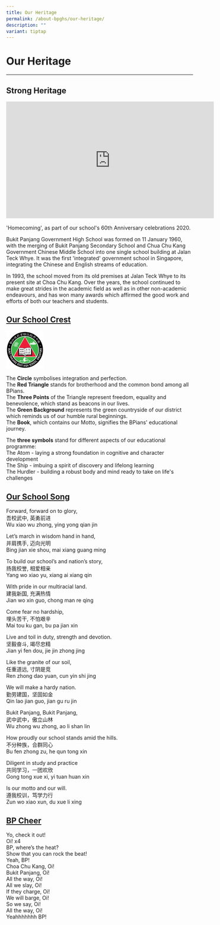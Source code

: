 ```yaml
---
title: Our Heritage
permalink: /about-bpghs/our-heritage/
description: ""
variant: tiptap
---
```

<h1>Our Heritage</h1>
<hr>
<h2>Strong Heritage</h2>
<div class="iframe-wrapper">
<iframe height="315" width="560" allowfullscreen="true" frameborder="0" src="https://www.youtube.com/embed/UKf-LxjWamE"></iframe>
</div>
<p>'Homecoming', as part of our school's 60th Anniversary celebrations 2020.</p>
<p>Bukit Panjang Government High School was formed on 11 January 1960, with
the merging of Bukit Panjang Secondary School and Chua Chu Kang Government
Chinese Middle School into one single school building at Jalan Teck Whye.
It was the first 'integrated' government school in Singapore, integrating
the Chinese and English streams of education.</p>
<p>In 1993, the school moved from its old premises at Jalan Teck Whye to
its present site at Choa Chu Kang. Over the years, the school continued
to make great strides in the academic field as well as in other non-academic
endeavours, and has won many awards which affirmed the good work and efforts
of both our teachers and students.</p>
<h2><u>Our School Crest</u></h2>
<div class="isomer-image-wrapper">
<img style="width:20%" height="auto" width="100%" src="/images/logo.jpeg">
</div>
<p>The <strong>Circle</strong> symbolises integration and perfection.
<br>The <strong>Red Triangle</strong> stands for brotherhood and the common
bond among all BPians.
<br>The <strong>Three Points</strong> of the Triangle represent freedom, equality
and benevolence, which stand as beacons in our lives.
<br>The <strong>Green Background</strong> represents the green countryside of
our district which reminds us of our humble rural beginnings.
<br>The <strong>Book</strong>, which contains our Motto, signifies the BPians'
educational journey.</p>
<p>The <strong>three symbols</strong> stand for different aspects of our educational
programme:
<br>The Atom - laying a strong foundation in cognitive and character development
<br>The Ship - imbuing a spirit of discovery and lifelong learning
<br>The Hurdler - building a robust body and mind ready to take on life's
challenges</p>
<h2><u>Our School Song</u></h2>
<p>Forward, forward on to glory,
<br>吾校武中, 英勇前进
<br>Wu xiao wu zhong, ying yong qian jin</p>
<p>Let’s march in wisdom hand in hand,
<br>并肩携手, 迈向光明
<br>Bing jian xie shou, mai xiang guang ming</p>
<p>To build our school’s and nation’s story,
<br>扬我校誉, 相爱相亲
<br>Yang wo xiao yu, xiang ai xiang qin</p>
<p>With pride in our multiracial land.
<br>建我新国, 充满热情
<br>Jian wo xin guo, chong man re qing</p>
<p>Come fear no hardship,
<br>埋头苦干, 不怕艰辛
<br>Mai tou ku gan, bu pa jian xin</p>
<p>Live and toil in duty, strength and devotion.
<br>坚毅奋斗, 竭尽忠精
<br>Jian yi fen dou, jie jin zhong jing</p>
<p>Like the granite of our soil,
<br>任重道远, 寸阴是竞
<br>Ren zhong dao yuan, cun yin shi jing</p>
<p>We will make a hardy nation.
<br>勤劳建国，坚固如金
<br>Qin lao jian guo, jian gu ru jin</p>
<p>Bukit Panjang, Bukit Panjang,
<br>武中武中，傲立山林
<br>Wu zhong wu zhong, ao li shan lin</p>
<p>How proudly our school stands amid the hills.
<br>不分种族，合群同心
<br>Bu fen zhong zu, he qun tong xin</p>
<p>Diligent in study and practice
<br>共同学习，一团欢欣
<br>Gong tong xue xi, yi tuan huan xin</p>
<p>Is our motto and our will.
<br>遵我校训，笃学力行
<br>Zun wo xiao xun, du xue li xing</p>
<h2><u>BP Cheer</u></h2>
<p>Yo, check it out!
<br>Oi! x4
<br>BP, where’s the heat?
<br>Show that you can rock the beat!
<br>Yeah, BP!
<br>Choa Chu Kang, Oi!
<br>Bukit Panjang, Oi!
<br>All the way, Oi!
<br>All we slay, Oi!
<br>If they charge, Oi!
<br>We will barge, Oi!
<br>So we say, Oi!
<br>All the way, Oi!
<br>Yeahhhhhhh BP!</p>